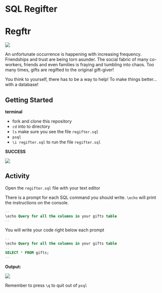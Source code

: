 # SQL Regifter

# Regftr

![](https://rlv.zcache.com.au/reduce_reuse_regift_funny_christmas_6_cm_round_badge-r9911a7f1e4874b11853faf94371908ec_k94rf_307.jpg?rlvnet=1)

An unfortunate occurrence is happening with increasing frequency. Friendships and trust are being torn asunder. The social fabric of many co-workers, friends and even families is fraying and tumbling into chaos. Too many times, gifts are regifted to the original gift-giver!

You think to yourself, there has to be a way to help! To make things better... with a database!

## Getting Started

**terminal**

- fork and clone this repository
- `cd` into to directory
- `ls` make sure you see the file `regifter.sql`
- `psql`
- `\i regifter.sql` to run the file `regifter.sql`

**SUCCESS**

![](./assets/getting-started.png)

## Activity

Open the `regifter.sql` file with your text editor

There is a prompt for each SQL command you should write. `\echo` will print the instructions on the console.

```sql
--
\echo Query for all the columns in your gifts table
--

```

You will write your code right below each prompt

```sql
--
\echo Query for all the columns in your gifts table
--
SELECT * FROM gifts;
--
```

**Output:**

![](./assets/example-query.png)

Remember to press `\q` to quit out of `psql`
